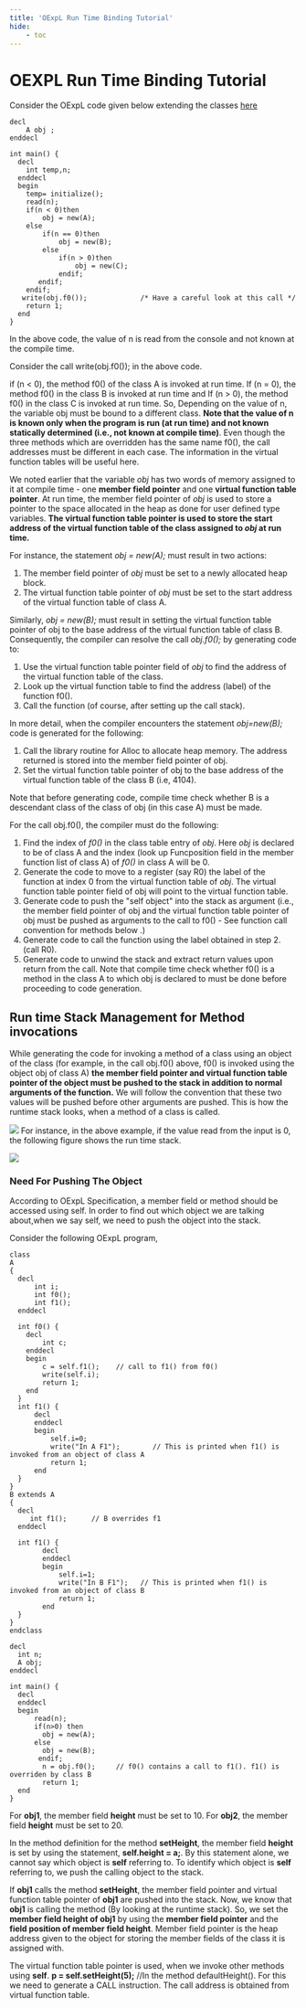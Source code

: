 ```yaml
---
title: 'OExpL Run Time Binding Tutorial'
hide:
    - toc
---
```


# OEXPL Run Time Binding Tutorial

Consider the OExpL code given below extending the classes [here](oexpl-run-data-structures.md#nav-illustration)
```
decl
    A obj ;
enddecl

int main() {
  decl
    int temp,n;
  enddecl
  begin
    temp= initialize();
    read(n);
    if(n < 0)then
        obj = new(A);
    else
        if(n == 0)then
            obj = new(B);
        else
            if(n > 0)then
                obj = new(C);
            endif;
       endif;
    endif;
   write(obj.f0());             /* Have a careful look at this call */
    return 1;
  end
}
```

In the above code, the value of n is read from the console and not known at the compile time.

Consider the call write(obj.f0()); in the above code.

if (n < 0), the method f0() of the class A is invoked at run time. If (n = 0), the method f0() in the class B is invoked at run time and If (n > 0), the method f0() in the class C is invoked at run time. So, Depending on the value of n, the variable obj must be bound to a different class. **Note that the value of n is known only when the program is run (at run time) and not known statically determined (i.e., not known at compile time)**. Even though the three methods which are overridden has the same name f0(), the call addresses must be different in each case. The information in the virtual function tables will be useful here.

We noted earlier that the variable _obj_ has two words of memory assigned to it at compile time - one **member field pointer** and one **virtual function table pointer**. At run time, the member field pointer of _obj_ is used to store a pointer to the space allocated in the heap as done for user defined type variables. **The virtual function table pointer is used to store the start address of the virtual function table of the class assigned to _obj_ at run time.**

For instance, the statement _obj = new(A);_ must result in two actions:

1. The member field pointer of _obj_ must be set to a newly allocated heap block.
2. The virtual function table pointer of _obj_ must be set to the start address of the virtual function table of class A.

Similarly, _obj = new(B);_ must result in setting the virtual function table pointer of obj to the base address of the virtual function table of class B. Consequently, the compiler can resolve the call _obj.f0();_ by generating code to:

1. Use the virtual function table pointer field of _obj_ to find the address of the virtual function table of the class.
2. Look up the virtual function table to find the address (label) of the function f0().
3. Call the function (of course, after setting up the call stack).

In more detail, when the compiler encounters the statement _obj=new(B);_ code is generated for the following:

1. Call the library routine for Alloc to allocate heap memory. The address returned is stored into the member field pointer of obj.
2. Set the virtual function table pointer of obj to the base address of the virtual function table of the class B (i.e, 4104).

Note that before generating code, compile time check whether B is a descendant class of the class of obj (in this case A) must be made.

For the call obj.f0(), the compiler must do the following:

1. Find the index of _f0()_ in the class table entry of _obj_. Here _obj_ is declared to be of class A and the index (look up Funcposition field in the member function list of class A) of _f0()_ in class A will be 0.
2. Generate the code to move to a register (say R0) the label of the function at index 0 from the virtual function table of _obj_. The virtual function table pointer field of obj will point to the virtual function table.
3. Generate code to push the "self object" into the stack as argument (i.e., the member field pointer of obj and the virtual function table pointer of obj must be pushed as arguments to the call to f0() - See function call convention for methods below .)
4. Generate code to call the function using the label obtained in step 2. (call R0).
5. Generate code to unwind the stack and extract return values upon return from the call.
Note that compile time check whether f0() is a method in the class A to which obj is declared to must be done before proceeding to code generation.

## Run time Stack Management for Method invocations

While generating the code for invoking a method of a class using an object of the class (for example, in the call obj.f0() above, f0() is invoked using the object obj of class A) **the member field pointer and virtual function table pointer of the object must be pushed to the stack in addition to normal arguments of the function.** We will follow the convention that these two values will be pushed before other arguments are pushed. This is how the runtime stack looks, when a method of a class is called.

[![](img/runtimestackoexpl.png)](img/runtimestackoexpl.png)
For instance, in the above example, if the value read from the input is 0, the following figure shows the run time stack.

[![](img/runtimestackoexpl2_1.png)](img/runtimestackoexpl2_1.png)

### Need For Pushing The Object

According to OExpL Specification, a member field or method should be accessed using self. In order to find out which object we are talking about,when we say self, we need to push the object into the stack.

Consider the following OExpL program,

```
class
A
{
  decl
      int i;
      int f0();
      int f1();
  enddecl

  int f0() {
    decl
        int c;
    enddecl
    begin
        c = self.f1();    // call to f1() from f0()
        write(self.i);
        return 1;
    end
  }
  int f1() {
      decl
      enddecl
      begin
          self.i=0;
          write("In A F1");        // This is printed when f1() is invoked from an object of class A
          return 1;
      end
  }
}
B extends A
{
  decl
     int f1();      // B overrides f1
  enddecl

  int f1() {
        decl
        enddecl
        begin
            self.i=1;
            write("In B F1");   // This is printed when f1() is invoked from an object of class B
            return 1;
        end
  }
}
endclass

decl
  int n;
  A obj;
enddecl

int main() {
  decl
  enddecl
  begin
      read(n);
      if(n>0) then
        obj = new(A);
      else
        obj = new(B);
       endif;
        n = obj.f0();     // f0() contains a call to f1(). f1() is overriden by class B
        return 1;
  end
}
```

For **obj1**, the member field **height** must be set to 10. For **obj2**, the member field **height** must be set to 20.

In the method definition for the method **setHeight**, the member field **height** is set by using the statement, **self.height = a;**.
By this statement alone, we cannot say which object is **self** referring to. To identify which object is **self** referring to, we push the calling object to the stack.

If **obj1** calls the method **setHeight**, the member field pointer and virtual function table pointer of **obj1** are pushed into the stack. Now, we know that **obj1** is calling the method (By looking at the runtime stack). So, we set the **member field height of obj1** by using the **member field pointer** and the **field position of member field height**. Member field pointer is the heap address given to the object for storing the member fields of the class it is assigned with.

The virtual function table pointer is used, when we invoke other methods using **self**. **p = self.setHeight(5);** //In the method defaultHeight().
For this we need to generate a CALL instruction. The call address is obtained from virtual function table.

